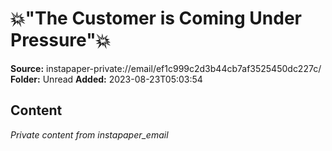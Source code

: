 # 💥"The Customer is Coming Under Pressure"💥

**Source:** instapaper-private://email/ef1c999c2d3b44cb7af3525450dc227c/
**Folder:** Unread
**Added:** 2023-08-23T05:03:54




## Content
*Private content from instapaper_email*
